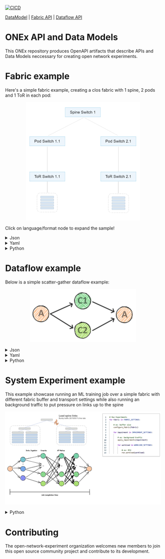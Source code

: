 [![CICD](https://github.com/open-network-experiments/models/workflows/CICD/badge.svg)](https://github.com/open-network-experiments/models/actions)

[DataModel](https://redocly.github.io/redoc/?url=https://raw.githubusercontent.com/open-network-experiments/models/main/docs/onexdatamodel_openapi.yaml&nocors)
| [Fabric API](https://redocly.github.io/redoc/?url=https://raw.githubusercontent.com/open-network-experiments/models/main/docs/onexfabric_openapi.yaml&nocors)
| [Dataflow API](https://redocly.github.io/redoc/?url=https://raw.githubusercontent.com/open-network-experiments/models/main/docs/onexdataflow_openapi.yaml&nocors)
# ONEx API and Data Models
This ONEx repository produces OpenAPI artifacts that describe APIs and Data Models neccessary for creating open network experiments.

# Fabric example

Here's a simple fabric example, creating a clos fabric with 1 spine, 2 pods and 1 ToR in each pod:

<p align="center">
    <img src="./assets/sample_fabric.png" />
</p>

Click on language/format node to expand the sample!

<details><summary>Json</summary>
<p>

```json
{
    "choice": "spine_pod_rack",
    "spine_pod_rack": {
        "spines": [
            {
                "count": 1
            }
        ],
        "pods": [
            {
                "count": 2,
                "pod_profile_name": [ "Pod Profile 1" ]
            }
        ],
        "pod_profiles": [
            {
                "name": "Pod Profile 1",
                "pod_switch": {
                    "count": 1
                },
                "rack": {
                    "count": 2,
                    "rack_profile_names": [ "Rack Profile 1" ]
                }
            }
        ],
        "rack_profiles": [
            {
                "name": "Rack Profile 1",
                "tor_to_pod_oversubscription": "2:1"
            }
        ]
    }
}
```
</p>
</details>

<details><summary>Yaml</summary>
<p>


```yaml
choice: spine_pod_rack
spine_pod_rack:
  spines:
  - count: 1
  pods:
  - count: 2
    pod_profile_name:
    - Pod Profile 1
  pod_profiles:
  - name: Pod Profile 1
    pod_switch:
      count: 1
    rack:
      count: 2
      rack_profile_names:
      - Rack Profile 1
  rack_profiles:
  - name: Rack Profile 1
    tor_to_pod_oversubscription: '2:1'
```
</p>
</details>


<details><summary>Python</summary>
<p>

```python
def fabric_sample():
    config = onex.api().config()
    config.fabric.spine_pod_rack.spines.add(count=1)
    config.fabric.spine_pod_rack.pods.add(
        count=2,
        pod_profile_name=["Pod Profile 1"]
    )

    pod_profile = config.fabric.spine_pod_rack.pod_profiles.add(name="Pod Profile 1")
    pod_profile.pod_switch.count = 1
    rack_profile = config.fabric.spine_pod_rack.rack_profiles.add(
        name="Rack Profile 1",
        tor_to_pod_oversubscription="2:1"
    )
    pod_profile.rack.rack_profile_names = [ rack_profile.name ]
    pod_profile.rack.count = 2
```
</p>
</details>



# Dataflow example

Below is a simple scatter-gather dataflow example:

<p align="center">
    <img src="./assets/sample_dataflow.png" />
</p>

<details><summary>Json</summary>
<p>

```json
{
    "dataflow": {
        "workload": [
            {
                "name": "Scatter",
                "choice": "scatter",
                "scatter": {
                    "sources": [
                        "Aggregator"
                    ],
                    "destinations": [
                        "Compute 1",
                        "Compute 2"
                    ],
                    "flow_profile_name": "data transfer"
                }
            },
            {
                "name": "Gather",
                "choice": "gather",
                "gather": {
                    "sources": [
                        "Compute 1",
                        "Compute 2"
                    ],
                    "destinations": [
                        "Aggregator"
                    ],
                    "flow_profile_name": "data transfer"
                }
            }
        ]
    },
    "hosts": [
        {
            "name": "Aggregator",
            "address": "1.1.1.1"
        },
        {
            "name": "Compute 1",
            "address": "3.3.3.3"
        },
        {
            "name": "Compute 2",
            "address": "4.4.4.4"
        }
    ],
    "flow_profiles": [
        {
            "name": "data transfer",
            "data_size": 1073741824
        }
    ]
}
```
</p>
</details>

<details><summary>Yaml</summary>
<p>


```yaml
dataflow:
  flow_profiles:
  - name: data transfer
    data_size: 1073741824
  workload:
  - name: Scatter
    choice: scatter
    scatter:
      destinations:
      - Compute 1
      - Compute 2
      flow_profile_name: data transfer
      sources:
      - Aggregator
  - name: Gather
    choice: gather
    gather:
      destinations:
      - Aggregator
      flow_profile_name: data transfer
      sources:
      - Compute 1
      - Compute 2
hosts:
- name: Aggregator
  address: 1.1.1.1
- name: Compute 1
  address: 3.3.3.3
- name: Compute 2
  address: 4.4.4.4
```
</p>
</details>


<details><summary>Python</summary>
<p>

```python
def dataflow_sample():
    api = onex.api()
    config = api.config()
    aggregator = config.hosts.add(name="Aggregator", address="1.1.1.1")    
    compute1 = config.hosts.add(name="Compute 1", address="3.3.3.3")
    compute2 = config.hosts.add(name="Compute 2", address="4.4.4.4")
    data_transfer = config.dataflow.flow_profiles.add(name='data transfer', data_size=1*1024*1024*1024)
    
    scatter = config.dataflow.workload.add(name="Scatter").scatter
    scatter.sources = [ aggregator.name ]
    scatter.destinations = [ compute1.name, compute2.name ]
    scatter.flow_profile_name = data_transfer.name

    gather = config.dataflow.workload.add(name="Gather").gather
    gather.sources = [ compute1.name, compute2.name ]
    gather.destinations = [ aggregator.name ]
    gather.flow_profile_name = data_transfer.name 

    api.set_config(config)
    api.run_experiment(api.experiment_request())
    jct = api.get_metrics(api.metrics_request()).jct
    print (f"Experiment complete, JCT: {jct}")
 ```
</p>
</details>

# System Experiment example

This example showcase running an ML training job over a simple fabric with different fabric buffer and transport settings while also running an background traffic to put pressure on links up to the spine

<p align="center">
    <img src="./assets/system_experiment.png" />
</p>

<details><summary>Python</summary>
<p>

```python
def configure_fabric(buffer):
    # Objective: Configure a fabric with 1 spine, 2 pods, 2 ToRs pe pod and set a buffer in each port int he pod switch

    api = onex.api()
    config = api.config()

    # Create a qos profile with the buffer settings
    qos_profile = config.fabric.qos_profiles.add(name='restricted ingress admission')
    qos_profile.ingress_admission.shared_buffer_bytes = 0
    qos_profile.ingress_admission.reserved_buffer_bytes = buffer

    # Create the topology and assign the qos profile to pod switches
    config.fabric.spine_pod_rack.spines.add(count=1)
    config.fabric.spine_pod_rack.pods.add(
        count=2,
        pod_profile_name=["Pod Profile 1"]
    )

    pod_profile = config.fabric.spine_pod_rack.pod_profiles.add(name="Pod Profile 1")
    pod_profile.pod_switch.count = 1
    rack_profile = config.fabric.spine_pod_rack.rack_profiles.add(
        name="Rack Profile 1",
        tor_to_pod_oversubscription="2:1"
    )
    pod_profile.rack.rack_profile_names = [ rack_profile.name ]
    pod_profile.rack.count = 2
    pod_profile.pod_switch.qos_profile_name = qos_profile.name

    # Apply the fabric config
    api.set_config(config)


def apply_impairments(spine_link_load):
    # Objective: Inject a background traffic in the spine links to create congestion while running traffic from external hosts
    
    api = onex.api()
    config = api.get_config()

    # Create the flow and injecting in the pod switch of the 1st pod
    flow1 = config.chaos.background_traffic.flows.add(name="Flow 1")
    flow1.fabric_entry_point.switch_reference.pod.pod_index = 1
    flow1.fabric_entry_point.switch_reference.pod.switch_index = 1
    
    stateless_flow = flow1.stateless.add(name='Load Spine')
    stateless_flow.rate = spine_link_load
    stateless_flow.rate_unit = 'Gbps'

    # Update fabric config with background traffic
    api.set_config(config)


def run_workfload(mtu):
    # Objective: Create a ML Training data flow, run and print the Job Completion Time

    api = onex.api()
    config = onex.api().config()

    storage_host = config.hosts.add(name="Data Storage 1", address="1.1.1.1")
    compute1 = config.hosts.add(name="Compute 1", address="3.3.3.3")
    compute2 = config.hosts.add(name="Compute 2", address="4.4.4.4")

    hyperparameters = config.dataflow.flow_profiles.add(name='hyperparameters', data_size=10000)
    image_data = config.dataflow.flow_profiles.add(name='image data', data_size=10000000)
    gradients_exchange = config.dataflow.flow_profiles.add(name='receive and update gradients', data_size=1000000)
        
    init_scatter = config.dataflow.workload.add(name="transfer hyperparameters").scatter
    init_scatter.sources = [ storage_host.name ]
    init_scatter.destinations = [ compute1.name, compute2.name ]
    init_scatter.flow_profile_name = hyperparameters.name

    epoch_loop = config.dataflow.workload.add(name="Epoch loop").loop
    epoch_loop.iterations = 10

    batch_scatter = epoch_loop.children.add(name='Transfer images').scatter
    batch_scatter.sources = [ storage_host.name ]
    batch_scatter.destinations = [ compute1.name, compute2.name ]
    batch_scatter.flow_profile_name = image_data.name

    batch_compute = epoch_loop.children.add(name='Calculate gradients').compute
    batch_compute.nodes = [ compute1.name, compute2.name ]
    batch_compute.simulated.duration = 10

    batch_all_reduce = epoch_loop.children.add(name='Exchange gradients').all_reduce
    batch_all_reduce.nodes = [ compute1.name, compute2.name ]
    batch_all_reduce.flow_profile_name = gradients_exchange.name
    batch_all_reduce.type = batch_all_reduce.RING

    back_compute_optimizer = epoch_loop.children.add(name='Compute optimizer function + update model').compute
    back_compute_optimizer.nodes = [ compute1.name, compute2.name ]
    back_compute_optimizer.simulated.duration = 10

    # Set the MTU
    hyperparameters.ethernet.mtu = mtu
    image_data.ethernet.mtu = mtu
    gradients_exchange.ethernet.mtu = mtu

    # Apply data flow config
    api.set_config(config)

    # Run the workfload and print out Job Completion Time
    api.run_experiment(api.experiment_request())
    jct = api.get_metrics(api.metrics_request()).jct
    print (f"Experiment complete, JCT: {jct}")


def run_experiments():

    for fabric_switch_port_buffer in [0, 10000, 1000000]:

        configure_fabric(fabric_switch_port_buffer)

        for spine_link_load in [0, 10, 20]:

            apply_impairments(spine_link_load)

            for mtu in [1500, 9000]:

                run_workfload(mtu)

 ```
</p>
</details>

# Contributing

The open-network-experiment organization welcomes new members to join this open source community project and contribute to its development.